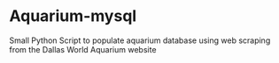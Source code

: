 # Aquarium-mysql

Small Python Script to populate aquarium database using web scraping from the Dallas World Aquarium website
